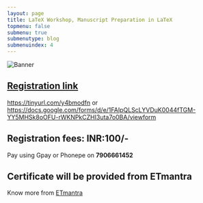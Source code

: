 ```yaml
---
layout: page
title: LaTeX Workshop, Manuscript Preparation in LaTeX
topmenu: false
submenu: true
submenutype: blog
submenuindex: 4
---
```


![Banner](http://mgeek.in/blog/images/Banner.jpg)


## [Registration link](https://tinyurl.com/y4bmodfn)

https://tinyurl.com/y4bmodfn
or 
https://docs.google.com/forms/d/e/1FAIpQLScLYVDuK0044fTGM-YY5MHSk8oOFU-rWKNPkCZHI3uta7o0BA/viewform

## Registration fees: INR:100/-

Pay using Gpay or Phonepe on **7906661452**

## Certificate will be provided from ETmantra

Know more from [ETmantra](https://etmantra.com/)